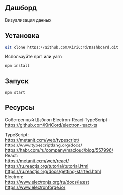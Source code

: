## Дашборд

Визуализация данных

## Установка

```bash
git clone https://github.com/KiriCord/Dashboard.git
```

Используйте npm или yarn

```bash
npm install
```

## Запуск

```bash
npm start
```

## Ресурсы

Собственный Шаблон Electron-React-TypeScript - https://github.com/KiriCord/electron-react-ts<br/>

TypeScript:<br/>
https://metanit.com/web/typescript/<br/>
https://www.typescriptlang.org/docs/<br/>
https://habr.com/ru/company/macloud/blog/557996/<br/>
React:<br/>
https://metanit.com/web/react/<br/>
https://ru.reactjs.org/tutorial/tutorial.html<br/>
https://ru.reactjs.org/docs/getting-started.html<br/>
Electron:<br/>
https://www.electronjs.org/ru/docs/latest<br/>
https://www.electronforge.io/<br/>

